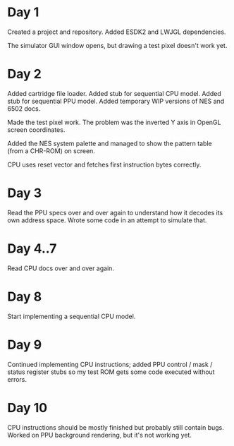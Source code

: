 
# Day 1

Created a project and repository. Added ESDK2 and LWJGL dependencies. 

The simulator GUI window opens, but drawing a test pixel doesn't work yet.

# Day 2

Added cartridge file loader.
Added stub for sequential CPU model.
Added stub for sequential PPU model.
Added temporary WIP versions of NES and 6502 docs.

Made the test pixel work. The problem was the inverted Y axis in OpenGL screen coordinates.

Added the NES system palette and managed to show the pattern table (from a CHR-ROM) on screen.

CPU uses reset vector and fetches first instruction bytes correctly.

# Day 3

Read the PPU specs over and over again to understand how it decodes its own address space. Wrote some
code in an attempt to simulate that.

# Day 4..7

Read CPU docs over and over again.

# Day 8

Start implementing a sequential CPU model.

# Day 9

Continued implementing CPU instructions; added PPU control / mask / status register stubs so my test ROM
gets some code executed without errors.

# Day 10

CPU instructions should be mostly finished but probably still contain bugs.
Worked on PPU background rendering, but it's not working yet.




 
